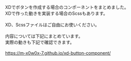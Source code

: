 XDでボタンを作成する場合のコンポーネントをまとめました。<br>
XDで作った動きを実装する場合のScssもあります。<br>
<br>
XD、Scssファイルはご自由にお使いください。<br>
<br>
内容については下記にまとめています。<br>
実際の動きも下記で確認できます。<br>
<br>
<a href="https://m-x0w0x-7.github.io/xd-button-component/">https://m-x0w0x-7.github.io/xd-button-component/</a>
